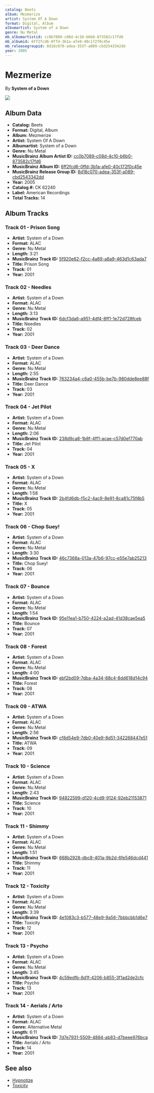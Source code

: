 ```yaml
---
catalog: Beets
album: Mezmerize
artist: System Of A Down
format: Digital, Album
albumartist: System of a Down
genre: Nu Metal
mb_albumartistid: cc0b7089-c08d-4c10-b6b0-873582c17fd6
mb_albumid: 6ff2fcd6-0ffd-3b1a-afe0-40c172f0c45e
mb_releasegroupid: 8d18c070-adea-353f-a089-cbd2543342dd
year: 2005
---
```


# Mezmerize

By **System of a Down**

![](../../assets/beetscovers/System_Of_A_Down-Mezmerize.jpg)

## Album Data

- **Catalog:** Beets
- **Format:** Digital, Album
- **Album:** Mezmerize
- **Artist:** System Of A Down
- **Albumartist:** System of a Down
- **Genre:** Nu Metal
- **MusicBrainz Album Artist ID:** [cc0b7089-c08d-4c10-b6b0-873582c17fd6](https://musicbrainz.org/artist/cc0b7089-c08d-4c10-b6b0-873582c17fd6)
- **MusicBrainz Album ID:** [6ff2fcd6-0ffd-3b1a-afe0-40c172f0c45e](https://musicbrainz.org/release/6ff2fcd6-0ffd-3b1a-afe0-40c172f0c45e)
- **MusicBrainz Release Group ID:** [8d18c070-adea-353f-a089-cbd2543342dd](https://musicbrainz.org/release-group/8d18c070-adea-353f-a089-cbd2543342dd)
- **Year:** 2005
- **Catalog #:** CK 62240
- **Label:** American Recordings
- **Total Tracks:** 14

## Album Tracks

### Track 01 - Prison Song

- **Artist:** System of a Down
- **Format:** ALAC
- **Genre:** Nu Metal
- **Length:** 3:21
- **MusicBrainz Track ID:** [5f920e62-f2cc-4a89-a8a9-463d1c63ada7](https://musicbrainz.org/recording/5f920e62-f2cc-4a89-a8a9-463d1c63ada7)
- **Title:** Prison Song
- **Track:** 01
- **Year:** 2001

### Track 02 - Needles

- **Artist:** System of a Down
- **Format:** ALAC
- **Genre:** Nu Metal
- **Length:** 3:13
- **MusicBrainz Track ID:** [6dcf3da6-a951-4df4-8ff1-1e72d728fceb](https://musicbrainz.org/recording/6dcf3da6-a951-4df4-8ff1-1e72d728fceb)
- **Title:** Needles
- **Track:** 02
- **Year:** 2001

### Track 03 - Deer Dance

- **Artist:** System of a Down
- **Format:** ALAC
- **Genre:** Nu Metal
- **Length:** 2:55
- **MusicBrainz Track ID:** [763234a4-c6a0-455b-be7b-980dde8ee88f](https://musicbrainz.org/recording/763234a4-c6a0-455b-be7b-980dde8ee88f)
- **Title:** Deer Dance
- **Track:** 03
- **Year:** 2001

### Track 04 - Jet Pilot

- **Artist:** System of a Down
- **Format:** ALAC
- **Genre:** Nu Metal
- **Length:** 2:06
- **MusicBrainz Track ID:** [238d9ca8-1b8f-4ff1-acae-c57d0ef770ab](https://musicbrainz.org/recording/238d9ca8-1b8f-4ff1-acae-c57d0ef770ab)
- **Title:** Jet Pilot
- **Track:** 04
- **Year:** 2001

### Track 05 - X

- **Artist:** System of a Down
- **Format:** ALAC
- **Genre:** Nu Metal
- **Length:** 1:58
- **MusicBrainz Track ID:** [2b4fd6db-f5c2-4ac9-8e91-8ca81c75f4b5](https://musicbrainz.org/recording/2b4fd6db-f5c2-4ac9-8e91-8ca81c75f4b5)
- **Title:** X
- **Track:** 05
- **Year:** 2001

### Track 06 - Chop Suey!

- **Artist:** System of a Down
- **Format:** ALAC
- **Genre:** Nu Metal
- **Length:** 3:30
- **MusicBrainz Track ID:** [46c7368a-013a-47b6-97cc-e55e7ab25213](https://musicbrainz.org/recording/46c7368a-013a-47b6-97cc-e55e7ab25213)
- **Title:** Chop Suey!
- **Track:** 06
- **Year:** 2001

### Track 07 - Bounce

- **Artist:** System of a Down
- **Format:** ALAC
- **Genre:** Nu Metal
- **Length:** 1:54
- **MusicBrainz Track ID:** [95e11ea1-b750-4224-a2ad-41d38cae5ea5](https://musicbrainz.org/recording/95e11ea1-b750-4224-a2ad-41d38cae5ea5)
- **Title:** Bounce
- **Track:** 07
- **Year:** 2001

### Track 08 - Forest

- **Artist:** System of a Down
- **Format:** ALAC
- **Genre:** Nu Metal
- **Length:** 4:00
- **MusicBrainz Track ID:** [ebf2bd09-7dba-4a34-88c4-8dd618d14c94](https://musicbrainz.org/recording/ebf2bd09-7dba-4a34-88c4-8dd618d14c94)
- **Title:** Forest
- **Track:** 08
- **Year:** 2001

### Track 09 - ATWA

- **Artist:** System of a Down
- **Format:** ALAC
- **Genre:** Nu Metal
- **Length:** 2:56
- **MusicBrainz Track ID:** [cf8d54e9-7db0-40e9-8d51-342268447e51](https://musicbrainz.org/recording/cf8d54e9-7db0-40e9-8d51-342268447e51)
- **Title:** ATWA
- **Track:** 09
- **Year:** 2001

### Track 10 - Science

- **Artist:** System of a Down
- **Format:** ALAC
- **Genre:** Nu Metal
- **Length:** 2:43
- **MusicBrainz Track ID:** [94822599-d120-4cd9-9124-92eb21153871](https://musicbrainz.org/recording/94822599-d120-4cd9-9124-92eb21153871)
- **Title:** Science
- **Track:** 10
- **Year:** 2001

### Track 11 - Shimmy

- **Artist:** System of a Down
- **Format:** ALAC
- **Genre:** Nu Metal
- **Length:** 1:51
- **MusicBrainz Track ID:** [668b2928-dbc8-401a-9b2d-6fe546dcd441](https://musicbrainz.org/recording/668b2928-dbc8-401a-9b2d-6fe546dcd441)
- **Title:** Shimmy
- **Track:** 11
- **Year:** 2001

### Track 12 - Toxicity

- **Artist:** System of a Down
- **Format:** ALAC
- **Genre:** Nu Metal
- **Length:** 3:39
- **MusicBrainz Track ID:** [4e1083c3-b577-48e9-9a56-7bbbcbb1d6e7](https://musicbrainz.org/recording/4e1083c3-b577-48e9-9a56-7bbbcbb1d6e7)
- **Title:** Toxicity
- **Track:** 12
- **Year:** 2001

### Track 13 - Psycho

- **Artist:** System of a Down
- **Format:** ALAC
- **Genre:** Nu Metal
- **Length:** 3:45
- **MusicBrainz Track ID:** [4c59edfb-8d1f-4206-b855-3f1ad2de2cfc](https://musicbrainz.org/recording/4c59edfb-8d1f-4206-b855-3f1ad2de2cfc)
- **Title:** Psycho
- **Track:** 13
- **Year:** 2001

### Track 14 - Aerials / Arto

- **Artist:** System of a Down
- **Format:** ALAC
- **Genre:** Alternative Metal
- **Length:** 6:11
- **MusicBrainz Track ID:** [7d7e7931-5509-4884-ab83-d7beee976bca](https://musicbrainz.org/recording/7d7e7931-5509-4884-ab83-d7beee976bca)
- **Title:** Aerials / Arto
- **Track:** 14
- **Year:** 2001


## See also

- [Hypnotize](Hypnotize.md)
- [Toxicity](Toxicity.md)
